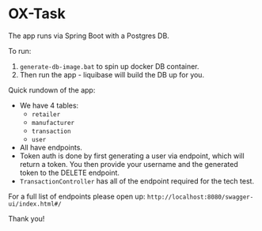 # OX-Task

The app runs via Spring Boot with a Postgres DB.

To run:

1. `generate-db-image.bat` to spin up docker DB container.
2. Then run the app - liquibase will build the DB up for you.

Quick rundown of the app:

- We have 4 tables:
  - `retailer`
  - `manufacturer`
  - `transaction`
  - `user`
- All have endpoints.
- Token auth is done by first generating a user via endpoint, which will return a token. You then provide your username and the generated token to the DELETE endpoint.
- `TransactionController` has all of the endpoint required for the tech test.

For a full list of endpoints please open up: `http://localhost:8080/swagger-ui/index.html#/`

Thank you!
